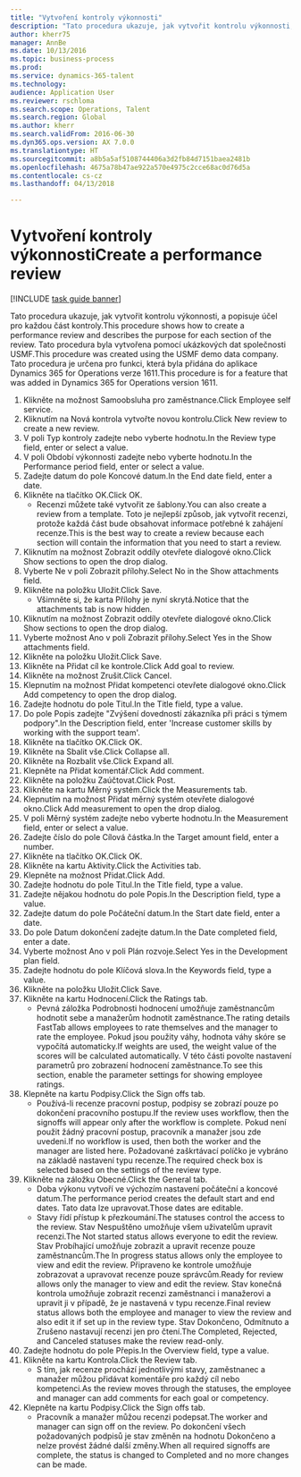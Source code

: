```yaml
--- 
title: "Vytvoření kontroly výkonnosti"
description: "Tato procedura ukazuje, jak vytvořit kontrolu výkonnosti, a popisuje účel pro každou část kontroly."
author: kherr75
manager: AnnBe
ms.date: 10/13/2016
ms.topic: business-process
ms.prod: 
ms.service: dynamics-365-talent
ms.technology: 
audience: Application User
ms.reviewer: rschloma
ms.search.scope: Operations, Talent
ms.search.region: Global
ms.author: kherr
ms.search.validFrom: 2016-06-30
ms.dyn365.ops.version: AX 7.0.0
ms.translationtype: HT
ms.sourcegitcommit: a8b5a5af5108744406a3d2fb84d7151baea2481b
ms.openlocfilehash: 4675a78b47ae922a570e4975c2cce68ac0d76d5a
ms.contentlocale: cs-cz
ms.lasthandoff: 04/13/2018

---
```

# <a name="create-a-performance-review"></a><span data-ttu-id="5a4c7-103">Vytvoření kontroly výkonnosti</span><span class="sxs-lookup"><span data-stu-id="5a4c7-103">Create a performance review</span></span>

[!INCLUDE [task guide banner](../../includes/task-guide-banner.md)]

<span data-ttu-id="5a4c7-104">Tato procedura ukazuje, jak vytvořit kontrolu výkonnosti, a popisuje účel pro každou část kontroly.</span><span class="sxs-lookup"><span data-stu-id="5a4c7-104">This procedure shows how to create a performance review and describes the purpose for each section of the review.</span></span> <span data-ttu-id="5a4c7-105">Tato procedura byla vytvořena pomocí ukázkových dat společnosti USMF.</span><span class="sxs-lookup"><span data-stu-id="5a4c7-105">This procedure was created using the USMF demo data company.</span></span> <span data-ttu-id="5a4c7-106">Tato procedura je určena pro funkci, která byla přidána do aplikace Dynamics 365 for Operations verze 1611.</span><span class="sxs-lookup"><span data-stu-id="5a4c7-106">This procedure is for a feature that was added in Dynamics 365 for Operations version 1611.</span></span>

1. <span data-ttu-id="5a4c7-107">Klikněte na možnost Samoobsluha pro zaměstnance.</span><span class="sxs-lookup"><span data-stu-id="5a4c7-107">Click Employee self service.</span></span>
2. <span data-ttu-id="5a4c7-108">Kliknutím na Nová kontrola vytvořte novou kontrolu.</span><span class="sxs-lookup"><span data-stu-id="5a4c7-108">Click New review to create a new review.</span></span>
3. <span data-ttu-id="5a4c7-109">V poli Typ kontroly zadejte nebo vyberte hodnotu.</span><span class="sxs-lookup"><span data-stu-id="5a4c7-109">In the Review type field, enter or select a value.</span></span>
4. <span data-ttu-id="5a4c7-110">V poli Období výkonnosti zadejte nebo vyberte hodnotu.</span><span class="sxs-lookup"><span data-stu-id="5a4c7-110">In the Performance period field, enter or select a value.</span></span>
5. <span data-ttu-id="5a4c7-111">Zadejte datum do pole Koncové datum.</span><span class="sxs-lookup"><span data-stu-id="5a4c7-111">In the End date field, enter a date.</span></span>
6. <span data-ttu-id="5a4c7-112">Klikněte na tlačítko OK.</span><span class="sxs-lookup"><span data-stu-id="5a4c7-112">Click OK.</span></span>
    * <span data-ttu-id="5a4c7-113">Recenzi můžete také vytvořit ze šablony.</span><span class="sxs-lookup"><span data-stu-id="5a4c7-113">You can also create a review from a template.</span></span> <span data-ttu-id="5a4c7-114">Toto je nejlepší způsob, jak vytvořit recenzi, protože každá část bude obsahovat informace potřebné k zahájení recenze.</span><span class="sxs-lookup"><span data-stu-id="5a4c7-114">This is the best way to create a review because each section will contain the information that you need to start a review.</span></span>  
7. <span data-ttu-id="5a4c7-115">Kliknutím na možnost Zobrazit oddíly otevřete dialogové okno.</span><span class="sxs-lookup"><span data-stu-id="5a4c7-115">Click Show sections to open the drop dialog.</span></span>
8. <span data-ttu-id="5a4c7-116">Vyberte Ne v poli Zobrazit přílohy.</span><span class="sxs-lookup"><span data-stu-id="5a4c7-116">Select No in the Show attachments field.</span></span>
9. <span data-ttu-id="5a4c7-117">Klikněte na položku Uložit.</span><span class="sxs-lookup"><span data-stu-id="5a4c7-117">Click Save.</span></span>
    * <span data-ttu-id="5a4c7-118">Všimněte si, že karta Přílohy je nyní skrytá.</span><span class="sxs-lookup"><span data-stu-id="5a4c7-118">Notice that the attachments tab is now hidden.</span></span>  
10. <span data-ttu-id="5a4c7-119">Kliknutím na možnost Zobrazit oddíly otevřete dialogové okno.</span><span class="sxs-lookup"><span data-stu-id="5a4c7-119">Click Show sections to open the drop dialog.</span></span>
11. <span data-ttu-id="5a4c7-120">Vyberte možnost Ano v poli Zobrazit přílohy.</span><span class="sxs-lookup"><span data-stu-id="5a4c7-120">Select Yes in the Show attachments field.</span></span>
12. <span data-ttu-id="5a4c7-121">Klikněte na položku Uložit.</span><span class="sxs-lookup"><span data-stu-id="5a4c7-121">Click Save.</span></span>
13. <span data-ttu-id="5a4c7-122">Klikněte na Přidat cíl ke kontrole.</span><span class="sxs-lookup"><span data-stu-id="5a4c7-122">Click Add goal to review.</span></span>
14. <span data-ttu-id="5a4c7-123">Klikněte na možnost Zrušit.</span><span class="sxs-lookup"><span data-stu-id="5a4c7-123">Click Cancel.</span></span>
15. <span data-ttu-id="5a4c7-124">Klepnutím na možnost Přidat kompetenci otevřete dialogové okno.</span><span class="sxs-lookup"><span data-stu-id="5a4c7-124">Click Add competency to open the drop dialog.</span></span>
16. <span data-ttu-id="5a4c7-125">Zadejte hodnotu do pole Titul.</span><span class="sxs-lookup"><span data-stu-id="5a4c7-125">In the Title field, type a value.</span></span>
17. <span data-ttu-id="5a4c7-126">Do pole Popis zadejte "Zvýšení dovedností zákazníka při práci s týmem podpory".</span><span class="sxs-lookup"><span data-stu-id="5a4c7-126">In the Description field, enter 'Increase customer skills by working with the support team'.</span></span>
18. <span data-ttu-id="5a4c7-127">Klikněte na tlačítko OK.</span><span class="sxs-lookup"><span data-stu-id="5a4c7-127">Click OK.</span></span>
19. <span data-ttu-id="5a4c7-128">Klikněte na Sbalit vše.</span><span class="sxs-lookup"><span data-stu-id="5a4c7-128">Click Collapse all.</span></span>
20. <span data-ttu-id="5a4c7-129">Klikněte na Rozbalit vše.</span><span class="sxs-lookup"><span data-stu-id="5a4c7-129">Click Expand all.</span></span>
21. <span data-ttu-id="5a4c7-130">Klepněte na Přidat komentář.</span><span class="sxs-lookup"><span data-stu-id="5a4c7-130">Click Add comment.</span></span>
22. <span data-ttu-id="5a4c7-131">Klikněte na položku Zaúčtovat.</span><span class="sxs-lookup"><span data-stu-id="5a4c7-131">Click Post.</span></span>
23. <span data-ttu-id="5a4c7-132">Klikněte na kartu Měrný systém.</span><span class="sxs-lookup"><span data-stu-id="5a4c7-132">Click the Measurements tab.</span></span>
24. <span data-ttu-id="5a4c7-133">Klepnutím na možnost Přidat měrný systém otevřete dialogové okno.</span><span class="sxs-lookup"><span data-stu-id="5a4c7-133">Click Add measurement to open the drop dialog.</span></span>
25. <span data-ttu-id="5a4c7-134">V poli Měrný systém zadejte nebo vyberte hodnotu.</span><span class="sxs-lookup"><span data-stu-id="5a4c7-134">In the Measurement field, enter or select a value.</span></span>
26. <span data-ttu-id="5a4c7-135">Zadejte číslo do pole Cílová částka.</span><span class="sxs-lookup"><span data-stu-id="5a4c7-135">In the Target amount field, enter a number.</span></span>
27. <span data-ttu-id="5a4c7-136">Klikněte na tlačítko OK.</span><span class="sxs-lookup"><span data-stu-id="5a4c7-136">Click OK.</span></span>
28. <span data-ttu-id="5a4c7-137">Klikněte na kartu Aktivity.</span><span class="sxs-lookup"><span data-stu-id="5a4c7-137">Click the Activities tab.</span></span>
29. <span data-ttu-id="5a4c7-138">Klepněte na možnost Přidat.</span><span class="sxs-lookup"><span data-stu-id="5a4c7-138">Click Add.</span></span>
30. <span data-ttu-id="5a4c7-139">Zadejte hodnotu do pole Titul.</span><span class="sxs-lookup"><span data-stu-id="5a4c7-139">In the Title field, type a value.</span></span>
31. <span data-ttu-id="5a4c7-140">Zadejte nějakou hodnotu do pole Popis.</span><span class="sxs-lookup"><span data-stu-id="5a4c7-140">In the Description field, type a value.</span></span>
32. <span data-ttu-id="5a4c7-141">Zadejte datum do pole Počáteční datum.</span><span class="sxs-lookup"><span data-stu-id="5a4c7-141">In the Start date field, enter a date.</span></span>
33. <span data-ttu-id="5a4c7-142">Do pole Datum dokončení zadejte datum.</span><span class="sxs-lookup"><span data-stu-id="5a4c7-142">In the Date completed field, enter a date.</span></span>
34. <span data-ttu-id="5a4c7-143">Vyberte možnost Ano v poli Plán rozvoje.</span><span class="sxs-lookup"><span data-stu-id="5a4c7-143">Select Yes in the Development plan field.</span></span>
35. <span data-ttu-id="5a4c7-144">Zadejte hodnotu do pole Klíčová slova.</span><span class="sxs-lookup"><span data-stu-id="5a4c7-144">In the Keywords field, type a value.</span></span>
36. <span data-ttu-id="5a4c7-145">Klikněte na položku Uložit.</span><span class="sxs-lookup"><span data-stu-id="5a4c7-145">Click Save.</span></span>
37. <span data-ttu-id="5a4c7-146">Klikněte na kartu Hodnocení.</span><span class="sxs-lookup"><span data-stu-id="5a4c7-146">Click the Ratings tab.</span></span>
    * <span data-ttu-id="5a4c7-147">Pevná záložka Podrobnosti hodnocení umožňuje zaměstnancům hodnotit sebe a manažerům hodnotit zaměstnance.</span><span class="sxs-lookup"><span data-stu-id="5a4c7-147">The rating details FastTab allows employees to rate themselves and the manager to rate the employee.</span></span> <span data-ttu-id="5a4c7-148">Pokud jsou použity váhy, hodnota váhy skóre se vypočítá automaticky.</span><span class="sxs-lookup"><span data-stu-id="5a4c7-148">If weights are used, the weight value of the scores will be calculated automatically.</span></span>    <span data-ttu-id="5a4c7-149">V této části povolte nastavení parametrů pro zobrazení hodnocení zaměstnance.</span><span class="sxs-lookup"><span data-stu-id="5a4c7-149">To see this section, enable the parameter settings for showing employee ratings.</span></span>  
38. <span data-ttu-id="5a4c7-150">Klepněte na kartu Podpisy.</span><span class="sxs-lookup"><span data-stu-id="5a4c7-150">Click the Sign offs tab.</span></span>
    * <span data-ttu-id="5a4c7-151">Používá-li recenze pracovní postup, podpisy se zobrazí pouze po dokončení pracovního postupu.</span><span class="sxs-lookup"><span data-stu-id="5a4c7-151">If the review uses workflow, then the signoffs will appear only after the workflow is complete.</span></span> <span data-ttu-id="5a4c7-152">Pokud není použit žádný pracovní postup, pracovník a manažer jsou zde uvedeni.</span><span class="sxs-lookup"><span data-stu-id="5a4c7-152">If no workflow is used, then both the worker and the manager are listed here.</span></span> <span data-ttu-id="5a4c7-153">Požadované zaškrtávací políčko je vybráno na základě nastavení typu recenze.</span><span class="sxs-lookup"><span data-stu-id="5a4c7-153">The required check box is selected based on the settings of the review type.</span></span>  
39. <span data-ttu-id="5a4c7-154">Klikněte na záložku Obecné.</span><span class="sxs-lookup"><span data-stu-id="5a4c7-154">Click the General tab.</span></span>
    * <span data-ttu-id="5a4c7-155">Doba výkonu vytvoří ve výchozím nastavení počáteční a koncové datum.</span><span class="sxs-lookup"><span data-stu-id="5a4c7-155">The performance period creates the default start and end dates.</span></span> <span data-ttu-id="5a4c7-156">Tato data lze upravovat.</span><span class="sxs-lookup"><span data-stu-id="5a4c7-156">Those dates are editable.</span></span>  
    * <span data-ttu-id="5a4c7-157">Stavy řídí přístup k přezkoumání.</span><span class="sxs-lookup"><span data-stu-id="5a4c7-157">The statuses control the access to the review.</span></span> <span data-ttu-id="5a4c7-158">Stav Nespuštěno umožňuje všem uživatelům upravit recenzi.</span><span class="sxs-lookup"><span data-stu-id="5a4c7-158">The Not started status allows everyone to edit the review.</span></span> <span data-ttu-id="5a4c7-159">Stav Probíhající umožňuje zobrazit a upravit recenze pouze zaměstnancům.</span><span class="sxs-lookup"><span data-stu-id="5a4c7-159">The In progress status allows only the employee to view and edit the review.</span></span> <span data-ttu-id="5a4c7-160">Připraveno ke kontrole umožňuje zobrazovat a upravovat recenze pouze správcům.</span><span class="sxs-lookup"><span data-stu-id="5a4c7-160">Ready for review allows only the manager to view and edit the review.</span></span> <span data-ttu-id="5a4c7-161">Stav konečná kontrola umožňuje zobrazit recenzi zaměstnanci i manažerovi a upravit ji v případě, že je nastavená v typu recenze.</span><span class="sxs-lookup"><span data-stu-id="5a4c7-161">Final review status allows both the employee and manager to view the review and also edit it if set up in the review type.</span></span> <span data-ttu-id="5a4c7-162">Stav Dokončeno, Odmítnuto a Zrušeno nastavují recenzi jen pro čtení.</span><span class="sxs-lookup"><span data-stu-id="5a4c7-162">The Completed, Rejected, and Canceled statuses make the review read-only.</span></span>  
40. <span data-ttu-id="5a4c7-163">Zadejte hodnotu do pole Přepis.</span><span class="sxs-lookup"><span data-stu-id="5a4c7-163">In the Overview field, type a value.</span></span>
41. <span data-ttu-id="5a4c7-164">Klikněte na kartu Kontrola.</span><span class="sxs-lookup"><span data-stu-id="5a4c7-164">Click the Review tab.</span></span>
    * <span data-ttu-id="5a4c7-165">S tím, jak recenze prochází jednotlivými stavy, zaměstnanec a manažer můžou přidávat komentáře pro každý cíl nebo kompetenci.</span><span class="sxs-lookup"><span data-stu-id="5a4c7-165">As the review moves through the statuses, the employee and manager can add comments for each goal or competency.</span></span>  
42. <span data-ttu-id="5a4c7-166">Klepněte na kartu Podpisy.</span><span class="sxs-lookup"><span data-stu-id="5a4c7-166">Click the Sign offs tab.</span></span>
    * <span data-ttu-id="5a4c7-167">Pracovník a manažer můžou recenzi podepsat.</span><span class="sxs-lookup"><span data-stu-id="5a4c7-167">The worker and manager can sign off on the review.</span></span> <span data-ttu-id="5a4c7-168">Po dokončení všech požadovaných podpisů je stav změněn na hodnotu Dokončeno a nelze provést žádné další změny.</span><span class="sxs-lookup"><span data-stu-id="5a4c7-168">When all required signoffs are complete, the status is changed to Completed and no more changes can be made.</span></span>  


